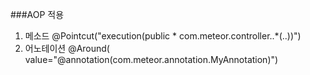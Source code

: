 ###AOP 적용
1. 메소드 @Pointcut("execution(public * com.meteor.controller..*(..))")
2. 어노테이션 @Around( value="@annotation(com.meteor.annotation.MyAnnotation)")